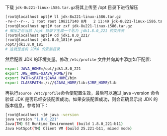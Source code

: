 下载 ```jdk-8u221-linux-i586.tar.gz```将其上传至 /opt 目录下进行解压

```bash
[root@localhost opt]# ll jdk-8u221-linux-i586.tar.gz
-rw-r--r--. 1 root root 198217140 8月   2 11:49 jdk-8u221-linux-i586.tar.gz
[root@localhost opt]# tar zxf jdk-8u221-linux-i586.tar.gz
# 解压之后当前 /opt 目录下生成一个名为 jdk1.8.0_221 的文件夹
[root@localhost opt]# cd jdk1.8.0_221/
[root@localhost jdk1.8.0_181]# pwd
/opt/jdk1.8.0_181
# 这就是当前 JDK8 的安装目录
```

然后配置 JDK 的环境变量。修改 ```/etc/profile``` 文件并向其中添加如下配置:

```bash
export JAVA_HOME=/opt/jdk1.8.0_221
export JRE_HOME=$JAVA_HOME/jre
export PATH=$PATH:$JAVA_HOME/bin
export CLASSPATH=./://$JAVA_HOME/lib:$JRE_HOME/lib
```

再执行``` source /etc/profile ```命令使配置生效，最后可以通过 java –version 命令验证 JDK 是否已经安装配置成功。如果安装配置成功，则会正确显示出 JDK 的版本信息，参考如下：

```bash
[root@localhost ~]# java -version
java version "1.8.0_221"
Java(TM) SE Runtime Environment (build 1.8.0_221-b11)
Java HotSpot(TM) Client VM (build 25.221-b11, mixed mode)
```
